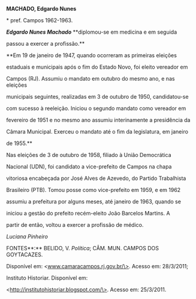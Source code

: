**MACHADO, Edgardo Nunes**



\* pref. Campos 1962-1963.



***Edgardo Nunes Machado*** **diplomou-se em medicina e em seguida

passou a exercer a profissão.**



**Em 19 de janeiro de 1947, quando ocorreram as primeiras eleições

estaduais e municipais após o fim do Estado Novo, foi eleito vereador em

Campos (RJ). Assumiu o mandato em outubro do mesmo ano, e nas eleições

municipais seguintes, realizadas em 3 de outubro de 1950, candidatou-se

com sucesso à reeleição. Iniciou o segundo mandato como vereador em

fevereiro de 1951 e no mesmo ano assumiu interinamente a presidência da

Câmara Municipal. Exerceu o mandato até o fim da legislatura, em janeiro

de 1955.**



Nas eleições de 3 de outubro de 1958, filiado à União Democrática

Nacional (UDN), foi candidato a vice-prefeito de Campos na chapa

vitoriosa encabeçada por José Alves de Azevedo, do Partido Trabalhista

Brasileiro (PTB). Tomou posse como vice-prefeito em 1959, e em 1962

assumiu a prefeitura por alguns meses, até janeiro de 1963, quando se

iniciou a gestão do prefeito recém-eleito João Barcelos Martins. A

partir de então, voltou a exercer a profissão de médico.



*Luciana Pinheiro*



FONTES**:** BELIDO, V. *Política*; CÂM. MUN. CAMPOS DOS GOYTACAZES.

Disponível em: \<www.camaracampos.rj.gov.br/\>. Acesso em: 28/3/2011;

Instituto Historiar. Disponível em:

\<http://institutohistoriar.blogspot.com/\>. Acesso em: 25/3/2011.

